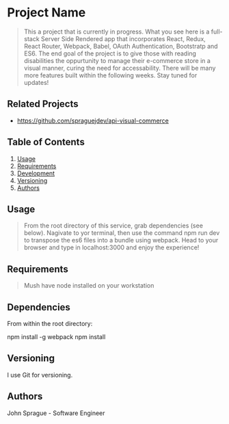 # Project Name

> This a project that is currently in progress. What you see here is a full-stack Server Side Rendered app that incorporates React, Redux, React Router, Webpack, Babel, OAuth Authentication, Bootstratp and ES6.
> The end goal of the project is to give those with reading disabilities the oppurtunity to manage their e-commerce store in a visual manner, curing the need for accessability.
> There will be many more features built within the following weeks.
> Stay tuned for updates!

## Related Projects

- https://github.com/spraguejdev/api-visual-commerce

## Table of Contents

1. [Usage](#Usage)
2. [Requirements](#requirements)
3. [Development](#dependencies)
4. [Versioning](#versioning)
5. [Authors](#authors)

## Usage

> From the root directory of this service, grab dependencies (see below). Nagivate to yor terminal, then use the command npm run dev to transpose the es6 files into a bundle using webpack. Head to your browser and type in localhost:3000 and enjoy the experience!

## Requirements

> Mush have node installed on your workstation

## Dependencies

From within the root directory:

npm install -g webpack
npm install

## Versioning
I use Git for versioning.

## Authors
John Sprague - Software Engineer


